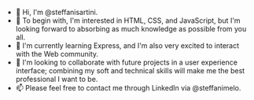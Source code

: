 - 👋 Hi, I'm @steffanisartini.
- 👀 To begin with, I'm interested in HTML, CSS, and JavaScript, but I'm looking forward to absorbing as much knowledge as possible from you all.
- 🌱 I'm currently learning Express, and I'm also very excited to interact with the Web community.
- 💞️ I'm looking to collaborate with future projects in a user experience interface; combining my soft and technical skills will make me the best professional I want to be.
- 📫 Please feel free to contact me through LinkedIn via @steffanimelo.

<!---
steffanisartini/steffanisartini is a ✨ special ✨ repository because its `README.md` (this file) appears on your GitHub profile.
You can click the Preview link to take a look at your changes.
--->
